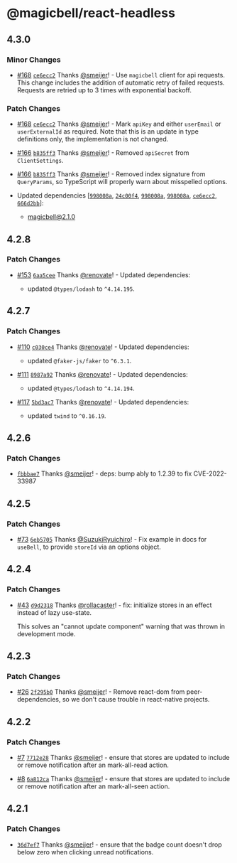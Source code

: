 # @magicbell/react-headless

## 4.3.0

### Minor Changes

- [#168](https://github.com/magicbell-io/magicbell-js/pull/168) [`ce6ecc2`](https://github.com/magicbell-io/magicbell-js/commit/ce6ecc2cb207effe9755ea1883f696dcf5d5aad5) Thanks [@smeijer](https://github.com/smeijer)! - Use `magicbell` client for api requests. This change includes the addition of automatic retry of failed requests. Requests are retried up to 3 times with exponential backoff.

### Patch Changes

- [#168](https://github.com/magicbell-io/magicbell-js/pull/168) [`ce6ecc2`](https://github.com/magicbell-io/magicbell-js/commit/ce6ecc2cb207effe9755ea1883f696dcf5d5aad5) Thanks [@smeijer](https://github.com/smeijer)! - Mark `apiKey` and either `userEmail` or `userExternalId` as required. Note that this is an update in type definitions only, the implementation is not changed.

- [#166](https://github.com/magicbell-io/magicbell-js/pull/166) [`b835ff3`](https://github.com/magicbell-io/magicbell-js/commit/b835ff33aa3f19d1855d69235db70ff4774c2770) Thanks [@smeijer](https://github.com/smeijer)! - Removed `apiSecret` from `ClientSettings`.

- [#166](https://github.com/magicbell-io/magicbell-js/pull/166) [`b835ff3`](https://github.com/magicbell-io/magicbell-js/commit/b835ff33aa3f19d1855d69235db70ff4774c2770) Thanks [@smeijer](https://github.com/smeijer)! - Removed index signature from `QueryParams`, so TypeScript will properly warn about misspelled options.

- Updated dependencies [[`998008a`](https://github.com/magicbell-io/magicbell-js/commit/998008a04f40833954ec9a47bfe447989f7079aa), [`24c00f4`](https://github.com/magicbell-io/magicbell-js/commit/24c00f400f571ab0518f3ece7601f99360f85f68), [`998008a`](https://github.com/magicbell-io/magicbell-js/commit/998008a04f40833954ec9a47bfe447989f7079aa), [`998008a`](https://github.com/magicbell-io/magicbell-js/commit/998008a04f40833954ec9a47bfe447989f7079aa), [`ce6ecc2`](https://github.com/magicbell-io/magicbell-js/commit/ce6ecc2cb207effe9755ea1883f696dcf5d5aad5), [`666d2bb`](https://github.com/magicbell-io/magicbell-js/commit/666d2bbefe2365b6691607a38514d51d302e8248)]:
  - magicbell@2.1.0

## 4.2.8

### Patch Changes

- [#153](https://github.com/magicbell-io/magicbell-js/pull/153) [`6aa5cee`](https://github.com/magicbell-io/magicbell-js/commit/6aa5cee31e0a413207007803e7ad6a109a664cd8) Thanks [@renovate](https://github.com/apps/renovate)! - Updated dependencies:

  - updated `@types/lodash` to `^4.14.195`.

## 4.2.7

### Patch Changes

- [#110](https://github.com/magicbell-io/magicbell-js/pull/110) [`c030ce4`](https://github.com/magicbell-io/magicbell-js/commit/c030ce41e094c19b62cbabbbe62f8e3b0ceeb31f) Thanks [@renovate](https://github.com/apps/renovate)! - Updated dependencies:

  - updated `@faker-js/faker` to `^6.3.1`.

- [#111](https://github.com/magicbell-io/magicbell-js/pull/111) [`8987a92`](https://github.com/magicbell-io/magicbell-js/commit/8987a92fe0d48999514228d09a2c89cfcc6e4716) Thanks [@renovate](https://github.com/apps/renovate)! - Updated dependencies:

  - updated `@types/lodash` to `^4.14.194`.

- [#117](https://github.com/magicbell-io/magicbell-js/pull/117) [`5bd3ac7`](https://github.com/magicbell-io/magicbell-js/commit/5bd3ac767602d06409dafcd9a144e5c18fbfd55c) Thanks [@renovate](https://github.com/apps/renovate)! - Updated dependencies:

  - updated `twind` to `^0.16.19`.

## 4.2.6

### Patch Changes

- [`fbbbae7`](https://github.com/magicbell-io/magicbell-js/commit/fbbbae744e0b39b9caca32fd329b148709749529) Thanks [@smeijer](https://github.com/smeijer)! - deps: bump ably to 1.2.39 to fix CVE-2022-33987

## 4.2.5

### Patch Changes

- [#73](https://github.com/magicbell-io/magicbell-js/pull/73) [`6eb5705`](https://github.com/magicbell-io/magicbell-js/commit/6eb5705c502ab64caa32ce1d5ffa79d1fd671b06) Thanks [@SuzukiRyuichiro](https://github.com/SuzukiRyuichiro)! - Fix example in docs for `useBell`, to provide `storeId` via an options object.

## 4.2.4

### Patch Changes

- [#43](https://github.com/magicbell-io/magicbell-js/pull/43) [`d9d2318`](https://github.com/magicbell-io/magicbell-js/commit/d9d23180be66f0487b12c71440eb1cf1bbcb41c9) Thanks [@rollacaster](https://github.com/rollacaster)! - fix: initialize stores in an effect instead of lazy use-state.

  This solves an "cannot update component" warning that was thrown in development mode.

## 4.2.3

### Patch Changes

- [#26](https://github.com/magicbell-io/magicbell-js/pull/26) [`2f295b0`](https://github.com/magicbell-io/magicbell-js/commit/2f295b0a02bf735e0f594f0bd0985b1523615ac7) Thanks [@smeijer](https://github.com/smeijer)! - Remove react-dom from peer-dependencies, so we don't cause trouble in react-native projects.

## 4.2.2

### Patch Changes

- [#7](https://github.com/magicbell-io/magicbell-js/pull/7) [`7712e28`](https://github.com/magicbell-io/magicbell-js/commit/7712e28911718b9585ebe0bee72d22f14fc137d1) Thanks [@smeijer](https://github.com/smeijer)! - ensure that stores are updated to include or remove notification after an mark-all-read action.

- [#8](https://github.com/magicbell-io/magicbell-js/pull/8) [`6a812ca`](https://github.com/magicbell-io/magicbell-js/commit/6a812ca48dc2e250260cd24967724f560f6415fd) Thanks [@smeijer](https://github.com/smeijer)! - ensure that stores are updated to include or remove notification after an mark-all-seen action.

## 4.2.1

### Patch Changes

- [`36d7ef7`](https://github.com/magicbell-io/magicbell-js/commit/36d7ef726317efac1cbe30a97afdf26c5a4e7cd5) Thanks [@smeijer](https://github.com/smeijer)! - ensure that the badge count doesn't drop below zero when clicking unread notifications.
